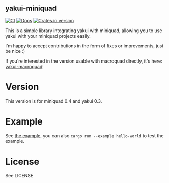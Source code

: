 yakui-miniquad
-----------------------
[![CI](https://github.com/profan/yakui-miniquad/actions/workflows/rust.yml/badge.svg)](https://github.com/profan/yakui-miniquad/actions/workflows/rust.yml)
[![Docs](https://docs.rs/yakui-miniquad/badge.svg?version=0.4.0)](https://docs.rs/yakui-miniquad/0.4.0/yakui_miniquad/)
[![Crates.io version](https://img.shields.io/crates/v/yakui-miniquad.svg)](https://crates.io/crates/yakui-miniquad)

This is a simple library integrating yakui with miniquad, allowing you to use yakui with your miniquad projects easily.

I'm happy to accept contributions in the form of fixes or improvements, just be nice :)

If you're interested in the version usable with macroquad directly, it's here: [yakui-macroquad](https://github.com/profan/yakui-macroquad)!

# Version
This version is for miniquad 0.4 and yakui 0.3.

# Example
See [the example](examples/hello-world/main.rs), you can also `cargo run --example hello-world` to test the example.

# License
See LICENSE
